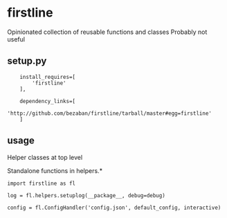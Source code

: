 # firstline 

Opinionated collection of reusable functions and classes
Probably not useful 

## setup.py 
```    
    install_requires=[
        'firstline'
    ],

    dependency_links=[
        'http://github.com/bezaban/firstline/tarball/master#egg=firstline'
    ]
```

## usage

Helper classes at top level

Standalone functions in helpers.* 


```
import firstline as fl

log = fl.helpers.setuplog(__package__, debug=debug)

config = fl.ConfigHandler('config.json', default_config, interactive)

```

